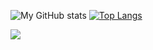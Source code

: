 

<!--
**K22shah/K22shah** is a ✨ _special_ ✨ repository because its `README.md` (this file) appears on your GitHub profile.

Here are some ideas to get you started:




- 🔭 I’m currently working on ...
- 🌱 I’m currently learning ...
- 👯 I’m looking to collaborate on ...
- 🤔 I’m looking for help with ...
- 💬 Ask me about ...
- 📫 How to reach me: ...
- 😄 Pronouns: ...
- ⚡ Fun fact: ...
-->
![My GitHub stats](https://github-readme-stats.vercel.app/api?username=kunal22shah&show_icons=true&theme=dark)
[![Top Langs](https://github-readme-stats.vercel.app/api/top-langs/?username=kunal22shah&hide_progress=false)](https://github.com/anuraghazra/github-readme-stats)

![](https://komarev.com/ghpvc/?username=K22shah&style=flat-square)
